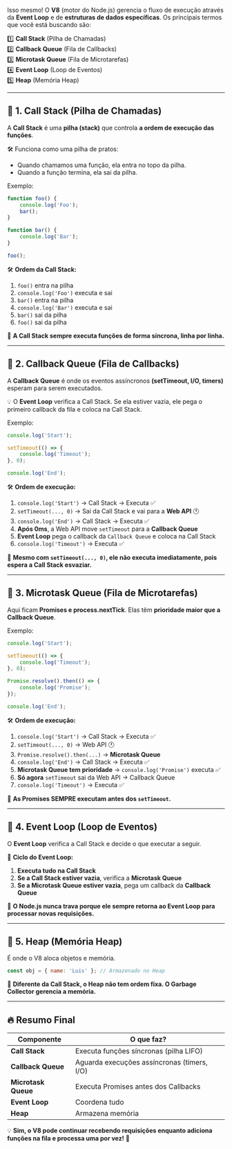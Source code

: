 Isso mesmo! O **V8** (motor do Node.js) gerencia o fluxo de execução através da **Event Loop** e de **estruturas de dados específicas**. Os principais termos que você está buscando são:

1️⃣ **Call Stack** (Pilha de Chamadas)  
2️⃣ **Callback Queue** (Fila de Callbacks)  
3️⃣ **Microtask Queue** (Fila de Microtarefas)  
4️⃣ **Event Loop** (Loop de Eventos)  
5️⃣ **Heap** (Memória Heap)  

---

## 🔹 **1. Call Stack (Pilha de Chamadas)**  
A **Call Stack** é uma **pilha (stack)** que controla **a ordem de execução das funções**.  

🛠 Funciona como uma pilha de pratos:  
- Quando chamamos uma função, ela entra no topo da pilha.  
- Quando a função termina, ela sai da pilha.  

Exemplo:  

```js
function foo() {
    console.log('Foo');
    bar();
}

function bar() {
    console.log('Bar');
}

foo();
```
🛠 **Ordem da Call Stack:**  
1. `foo()` entra na pilha  
2. `console.log('Foo')` executa e sai  
3. `bar()` entra na pilha  
4. `console.log('Bar')` executa e sai  
5. `bar()` sai da pilha  
6. `foo()` sai da pilha  

📌 **A Call Stack sempre executa funções de forma síncrona, linha por linha.**  

---

## 🔹 **2. Callback Queue (Fila de Callbacks)**  
A **Callback Queue** é onde os eventos assíncronos **(setTimeout, I/O, timers)** esperam para serem executados.  

💡 O **Event Loop** verifica a Call Stack. Se ela estiver vazia, ele pega o primeiro callback da fila e coloca na Call Stack.  

Exemplo:  

```js
console.log('Start');

setTimeout(() => {
    console.log('Timeout');
}, 0);

console.log('End');
```

🛠 **Ordem de execução:**  
1. `console.log('Start')` → Call Stack → Executa ✅  
2. `setTimeout(..., 0)` → Sai da Call Stack e vai para a **Web API** 🕐  
3. `console.log('End')` → Call Stack → Executa ✅  
4. **Após 0ms**, a Web API move `setTimeout` para a **Callback Queue**  
5. **Event Loop** pega o callback da `Callback Queue` e coloca na Call Stack  
6. `console.log('Timeout')` → Executa ✅  

📌 **Mesmo com `setTimeout(..., 0)`, ele não executa imediatamente, pois espera a Call Stack esvaziar.**  

---

## 🔹 **3. Microtask Queue (Fila de Microtarefas)**  
Aqui ficam **Promises e process.nextTick**. Elas têm **prioridade maior que a Callback Queue**.  

Exemplo:  

```js
console.log('Start');

setTimeout(() => {
    console.log('Timeout');
}, 0);

Promise.resolve().then(() => {
    console.log('Promise');
});

console.log('End');
```

🛠 **Ordem de execução:**  
1. `console.log('Start')` → Call Stack → Executa ✅  
2. `setTimeout(..., 0)` → Web API 🕐  
3. `Promise.resolve().then(...)` → **Microtask Queue**  
4. `console.log('End')` → Call Stack → Executa ✅  
5. **Microtask Queue tem prioridade** → `console.log('Promise')` executa ✅  
6. **Só agora** `setTimeout` sai da Web API → Callback Queue  
7. `console.log('Timeout')` → Executa ✅  

📌 **As Promises SEMPRE executam antes dos `setTimeout`.**  

---

## 🔹 **4. Event Loop (Loop de Eventos)**  
O **Event Loop** verifica a Call Stack e decide o que executar a seguir.  

🚀 **Ciclo do Event Loop:**  
1. **Executa tudo na Call Stack**  
2. **Se a Call Stack estiver vazia**, verifica a **Microtask Queue**  
3. **Se a Microtask Queue estiver vazia**, pega um callback da **Callback Queue**  

📌 **O Node.js nunca trava porque ele sempre retorna ao Event Loop para processar novas requisições.**  

---

## 🔹 **5. Heap (Memória Heap)**  
É onde o V8 aloca objetos e memória.  

```js
const obj = { name: 'Luis' }; // Armazenado no Heap
```

📌 **Diferente da Call Stack, o Heap não tem ordem fixa. O Garbage Collector gerencia a memória.**  

---

## 🔥 **Resumo Final**  

| Componente | O que faz? |
|------------|------------|
| **Call Stack** | Executa funções síncronas (pilha LIFO) |
| **Callback Queue** | Aguarda execuções assíncronas (timers, I/O) |
| **Microtask Queue** | Executa Promises antes dos Callbacks |
| **Event Loop** | Coordena tudo |
| **Heap** | Armazena memória |

💡 **Sim, o V8 pode continuar recebendo requisições enquanto adiciona funções na fila e processa uma por vez!** 🚀